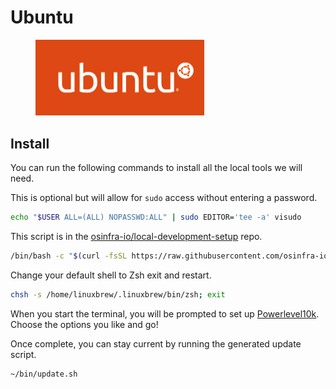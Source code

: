 # Ubuntu

<figure><img src="../.gitbook/assets/ubuntu-logo.png" alt="" width="270"><figcaption></figcaption></figure>

## Install

You can run the following commands to install all the local tools we will need.

This is optional but will allow for `sudo` access without entering a password.

```bash
echo "$USER ALL=(ALL) NOPASSWD:ALL" | sudo EDITOR='tee -a' visudo
```

This script is in the [osinfra-io/local-development-setup](https://github.com/osinfra-io/local-development-setup) repo.

```bash
/bin/bash -c "$(curl -fsSL https://raw.githubusercontent.com/osinfra-io/local-development-setup/main/ubuntu/setup.sh)"
```

Change your default shell to Zsh exit and restart.

```bash
chsh -s /home/linuxbrew/.linuxbrew/bin/zsh; exit
```

When you start the terminal, you will be prompted to set up [Powerlevel10k](https://github.com/romkatv/powerlevel10k). Choose the options you like and go!

Once complete, you can stay current by running the generated update script.

```bash
~/bin/update.sh
```

